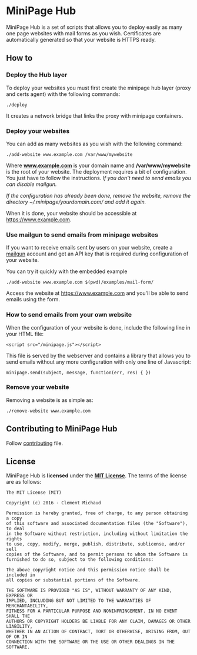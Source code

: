 # MiniPage Hub

MiniPage Hub is a set of scripts that allows you to deploy easily as many one page websites with mail forms as you wish. Certificates are automatically generated so that your website is HTTPS ready.

## How to

### Deploy the Hub layer

To deploy your websites you must first create the minipage hub layer (proxy and certs agent) with the following commands:

    ./deploy
    
It creates a network bridge that links the proxy with minipage containers. 

### Deploy your websites

You can add as many websites as you wish with the following command:

    ./add-website www.example.com /var/www/mywebsite
    
Where **www.example.com** is your domain name and **/var/www/mywebsite** is the root of your website.
The deployment requires a bit of configuration. You just have to follow the instructions. *If you don't need to send emails you can disable mailgun.* 

*If the configuration has already been done, remove the website, remove the directory ~/.minipage/yourdomain.com/ and add it again.*

When it is done, your website should be accessible at https://www.example.com.

### Use mailgun to send emails from minipage websites

If you want to receive emails sent by users on your website, create a [mailgun](https://mailgun.com) account and get an API key that is required during configuration of your website.

You can try it quickly with the embedded example
  
    ./add-website www.example.com $(pwd)/examples/mail-form/
    
Access the website at https://www.example.com and you'll be able to send emails using the form.

### How to send emails from your own website

When the configuration of your website is done, include the following line in your HTML file:

    <script src="/minipage.js"></script>
    
This file is served by the webserver and contains a library that allows you to send emails without any more configuration with only one line of Javascript:

    minipage.send(subject, message, function(err, res) { })

### Remove your website

Removing a website is as simple as:

    ./remove-website www.example.com

## Contributing to MiniPage Hub

Follow [contributing](CONTRIBUTING.md) file.

## License

MiniPage Hub is **licensed** under the **[MIT License]**. The terms of the license are as follows:

    The MIT License (MIT)

    Copyright (c) 2016 - Clement Michaud

    Permission is hereby granted, free of charge, to any person obtaining a copy
    of this software and associated documentation files (the "Software"), to deal
    in the Software without restriction, including without limitation the rights
    to use, copy, modify, merge, publish, distribute, sublicense, and/or sell
    copies of the Software, and to permit persons to whom the Software is
    furnished to do so, subject to the following conditions:

    The above copyright notice and this permission notice shall be included in
    all copies or substantial portions of the Software.

    THE SOFTWARE IS PROVIDED "AS IS", WITHOUT WARRANTY OF ANY KIND, EXPRESS OR
    IMPLIED, INCLUDING BUT NOT LIMITED TO THE WARRANTIES OF MERCHANTABILITY,
    FITNESS FOR A PARTICULAR PURPOSE AND NONINFRINGEMENT. IN NO EVENT SHALL THE
    AUTHORS OR COPYRIGHT HOLDERS BE LIABLE FOR ANY CLAIM, DAMAGES OR OTHER LIABILITY,
    WHETHER IN AN ACTION OF CONTRACT, TORT OR OTHERWISE, ARISING FROM, OUT OF OR IN
    CONNECTION WITH THE SOFTWARE OR THE USE OR OTHER DEALINGS IN THE SOFTWARE.


[MIT License]: https://opensource.org/licenses/MIT
    
